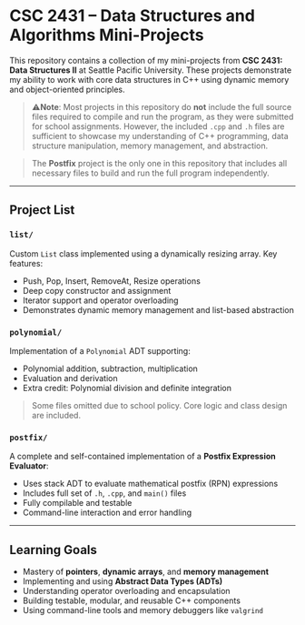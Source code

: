 # CSC 2431 – Data Structures and Algorithms Mini-Projects

This repository contains a collection of my mini-projects from **CSC 2431: Data Structures II** at Seattle Pacific University. These projects demonstrate my ability to work with core data structures in C++ using dynamic memory and object-oriented principles.

> ⚠**Note**: Most projects in this repository do **not** include the full source files required to compile and run the program, as they were submitted for school assignments. However, the included `.cpp` and `.h` files are sufficient to showcase my understanding of C++ programming, data structure manipulation, memory management, and abstraction.

> The **Postfix** project is the only one in this repository that includes all necessary files to build and run the full program independently.

---

## Project List

### `list/`
Custom `List` class implemented using a dynamically resizing array. Key features:
- Push, Pop, Insert, RemoveAt, Resize operations
- Deep copy constructor and assignment
- Iterator support and operator overloading
- Demonstrates dynamic memory management and list-based abstraction

### `polynomial/`
Implementation of a `Polynomial` ADT supporting:
- Polynomial addition, subtraction, multiplication
- Evaluation and derivation
- Extra credit: Polynomial division and definite integration
> Some files omitted due to school policy. Core logic and class design are included.

### `postfix/`
A complete and self-contained implementation of a **Postfix Expression Evaluator**:
- Uses stack ADT to evaluate mathematical postfix (RPN) expressions
- Includes full set of `.h`, `.cpp`, and `main()` files
- Fully compilable and testable
- Command-line interaction and error handling

---

## Learning Goals

- Mastery of **pointers**, **dynamic arrays**, and **memory management**
- Implementing and using **Abstract Data Types (ADTs)**
- Understanding operator overloading and encapsulation
- Building testable, modular, and reusable C++ components
- Using command-line tools and memory debuggers like `valgrind`
